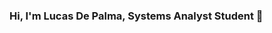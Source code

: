 ### Hi, I'm Lucas De Palma, Systems Analyst Student 👋

<!--
**DePalma2/DePalma2** is a ✨ _special_ ✨ repository because its `README.md` (this file) appears on your GitHub profile.

Here are some ideas to get you started:

- 📓 I'm currently study... Systems Analyst
- 🌱 I’m currently learning ... Vue.js and Java
- 👯 I’m looking to collaborate on ... New projects that use HTML, CSS , JavaScript and some Framework
- 💬 Ask me about ... Any type of topic
- 📫 How to reach me: ... [My LinkedIn](https://www.linkedin.com/in/lucasdepalma)
- 😄 Pronouns: ... He/Him
- ⚡ Fun fact: ... The true, I do not have idea haha😂.
-->
